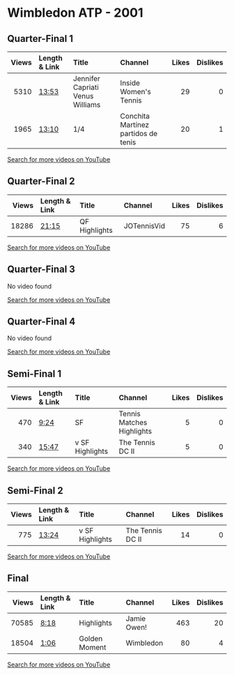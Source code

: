 
# Wimbledon ATP - 2001
    
## Quarter-Final 1
|   Views | Length & Link                                        | Title                            | Channel                             |   Likes |   Dislikes |
|--------:|:-----------------------------------------------------|:---------------------------------|:------------------------------------|--------:|-----------:|
|    5310 | [13:53](https://www.youtube.com/watch?v=ftvKXY4VzI0) | Jennifer Capriati Venus Williams | Inside Women's Tennis               |      29 |          0 |
|    1965 | [13:10](https://www.youtube.com/watch?v=jGRacGr6ptc) | 1/4                              | Conchita Martínez partidos de tenis |      20 |          1 |

[Search for more videos on YouTube](https://www.youtube.com/results?search_query=%22wimbledon%22+%22Henin%22+%22Martinez%22+%222001%22+%22highlights%22)     

## Quarter-Final 2
|   Views | Length & Link                                        | Title         | Channel     |   Likes |   Dislikes |
|--------:|:-----------------------------------------------------|:--------------|:------------|--------:|-----------:|
|   18286 | [21:15](https://www.youtube.com/watch?v=BuGFxLVKQl8) | QF Highlights | JOTennisVid |      75 |          6 |

[Search for more videos on YouTube](https://www.youtube.com/results?search_query=%22wimbledon%22+%22Capriati%22+%22Williams%22+%222001%22+%22highlights%22)     

## Quarter-Final 3
No video found

[Search for more videos on YouTube](https://www.youtube.com/results?search_query=%22wimbledon%22+%22Davenport%22+%22Clijsters%22+%222001%22+%22highlights%22)     

## Quarter-Final 4
No video found

[Search for more videos on YouTube](https://www.youtube.com/results?search_query=%22wimbledon%22+%22Williams%22+%22Tauziat%22+%222001%22+%22highlights%22)     

## Semi-Final 1
|   Views | Length & Link                                        | Title                | Channel                   |   Likes |   Dislikes |
|--------:|:-----------------------------------------------------|:---------------------|:--------------------------|--------:|-----------:|
|     470 | [9:24](https://www.youtube.com/watch?v=MfRJEudTOJI)  | SF                   | Tennis Matches Highlights |       5 |          0 |
|     340 | [15:47](https://www.youtube.com/watch?v=2Hf07aURyyQ) | v      SF Highlights | The Tennis DC II          |       5 |          0 |

[Search for more videos on YouTube](https://www.youtube.com/results?search_query=%22wimbledon%22+%22Henin%22+%22Capriati%22+%222001%22+%22highlights%22)     

## Semi-Final 2
|   Views | Length & Link                                        | Title                | Channel          |   Likes |   Dislikes |
|--------:|:-----------------------------------------------------|:---------------------|:-----------------|--------:|-----------:|
|     775 | [13:24](https://www.youtube.com/watch?v=ADojEJ1Fb0c) | v      SF Highlights | The Tennis DC II |      14 |          0 |

[Search for more videos on YouTube](https://www.youtube.com/results?search_query=%22wimbledon%22+%22Williams%22+%22Davenport%22+%222001%22+%22highlights%22)     

## Final
|   Views | Length & Link                                       | Title         | Channel     |   Likes |   Dislikes |
|--------:|:----------------------------------------------------|:--------------|:------------|--------:|-----------:|
|   70585 | [8:18](https://www.youtube.com/watch?v=nTS5Kmos-WI) | Highlights    | Jamie Owen! |     463 |         20 |
|   18504 | [1:06](https://www.youtube.com/watch?v=TrRkcsZiEPk) | Golden Moment | Wimbledon   |      80 |          4 |

[Search for more videos on YouTube](https://www.youtube.com/results?search_query=%22wimbledon%22+%22Williams%22+%22Henin%22+%222001%22+%22highlights%22)     
